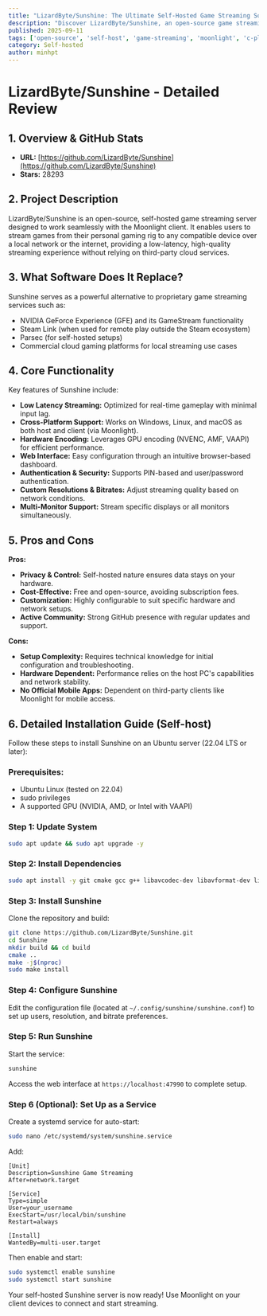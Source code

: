 ```yaml
---
title: "LizardByte/Sunshine: The Ultimate Self-Hosted Game Streaming Solution"
description: "Discover LizardByte/Sunshine, an open-source game streaming host that replaces proprietary services. Learn installation, features, and benefits."
published: 2025-09-11
tags: ['open-source', 'self-host', 'game-streaming', 'moonlight', 'c-plus-plus', 'linux']
category: Self-hosted
author: minhpt
---
```


# LizardByte/Sunshine - Detailed Review

## 1. Overview & GitHub Stats
- **URL:** [https://github.com/LizardByte/Sunshine](https://github.com/LizardByte/Sunshine)
- **Stars:** 28293

## 2. Project Description
LizardByte/Sunshine is an open-source, self-hosted game streaming server designed to work seamlessly with the Moonlight client. It enables users to stream games from their personal gaming rig to any compatible device over a local network or the internet, providing a low-latency, high-quality streaming experience without relying on third-party cloud services.

## 3. What Software Does It Replace?
Sunshine serves as a powerful alternative to proprietary game streaming services such as:
- NVIDIA GeForce Experience (GFE) and its GameStream functionality
- Steam Link (when used for remote play outside the Steam ecosystem)
- Parsec (for self-hosted setups)
- Commercial cloud gaming platforms for local streaming use cases

## 4. Core Functionality
Key features of Sunshine include:
- **Low Latency Streaming:** Optimized for real-time gameplay with minimal input lag.
- **Cross-Platform Support:** Works on Windows, Linux, and macOS as both host and client (via Moonlight).
- **Hardware Encoding:** Leverages GPU encoding (NVENC, AMF, VAAPI) for efficient performance.
- **Web Interface:** Easy configuration through an intuitive browser-based dashboard.
- **Authentication & Security:** Supports PIN-based and user/password authentication.
- **Custom Resolutions & Bitrates:** Adjust streaming quality based on network conditions.
- **Multi-Monitor Support:** Stream specific displays or all monitors simultaneously.

## 5. Pros and Cons
**Pros:**
- **Privacy & Control:** Self-hosted nature ensures data stays on your hardware.
- **Cost-Effective:** Free and open-source, avoiding subscription fees.
- **Customization:** Highly configurable to suit specific hardware and network setups.
- **Active Community:** Strong GitHub presence with regular updates and support.

**Cons:**
- **Setup Complexity:** Requires technical knowledge for initial configuration and troubleshooting.
- **Hardware Dependent:** Performance relies on the host PC's capabilities and network stability.
- **No Official Mobile Apps:** Dependent on third-party clients like Moonlight for mobile access.

## 6. Detailed Installation Guide (Self-host)
Follow these steps to install Sunshine on an Ubuntu server (22.04 LTS or later):

### Prerequisites:
- Ubuntu Linux (tested on 22.04)
- sudo privileges
- A supported GPU (NVIDIA, AMD, or Intel with VAAPI)

### Step 1: Update System
```bash
sudo apt update && sudo apt upgrade -y
```

### Step 2: Install Dependencies
```bash
sudo apt install -y git cmake gcc g++ libavcodec-dev libavformat-dev libavutil-dev libswscale-dev libopus-dev libssl-dev
```

### Step 3: Install Sunshine
Clone the repository and build:
```bash
git clone https://github.com/LizardByte/Sunshine.git
cd Sunshine
mkdir build && cd build
cmake ..
make -j$(nproc)
sudo make install
```

### Step 4: Configure Sunshine
Edit the configuration file (located at `~/.config/sunshine/sunshine.conf`) to set up users, resolution, and bitrate preferences.

### Step 5: Run Sunshine
Start the service:
```bash
sunshine
```
Access the web interface at `https://localhost:47990` to complete setup.

### Step 6 (Optional): Set Up as a Service
Create a systemd service for auto-start:
```bash
sudo nano /etc/systemd/system/sunshine.service
```
Add:
```
[Unit]
Description=Sunshine Game Streaming
After=network.target

[Service]
Type=simple
User=your_username
ExecStart=/usr/local/bin/sunshine
Restart=always

[Install]
WantedBy=multi-user.target
```
Then enable and start:
```bash
sudo systemctl enable sunshine
sudo systemctl start sunshine
```

Your self-hosted Sunshine server is now ready! Use Moonlight on your client devices to connect and start streaming.